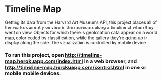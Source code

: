 # Timeline Map

Getting its data from the Harvard Art Museums API, this project places all of the works currently on view in the museums along a timeline of when they went on view. Objects for which there is geolocation data appear on a world map, color coded by classification, while the gallery they're going up in display along the side. The visualization is controlled by mobile device.

### To run this project, open http://timeline-map.herokuapp.com/index.html in a web browser, and http://timeline-map.herokuapp.com/control.html in one or mobile mobile devices.
